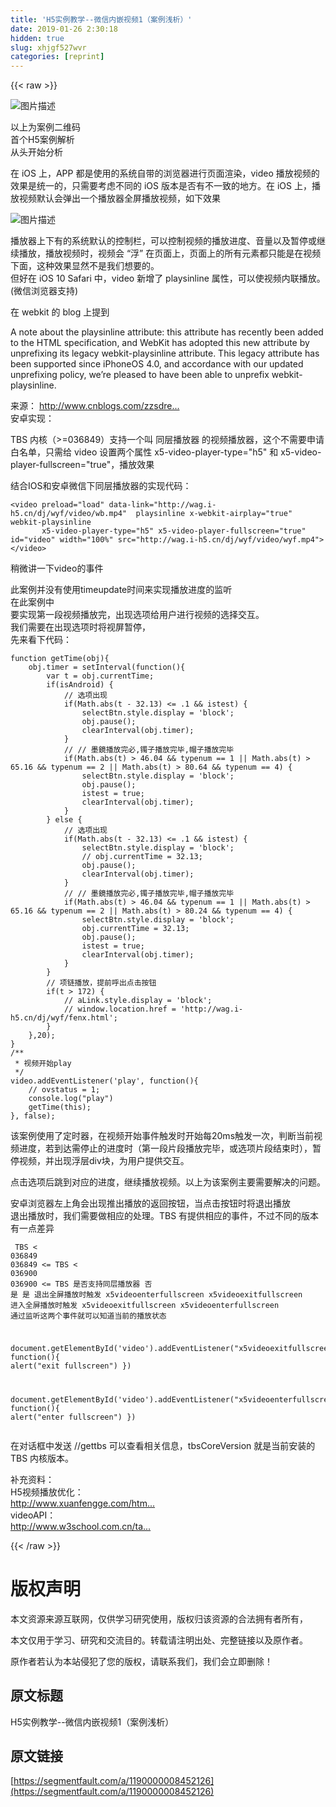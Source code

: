 ```yaml
---
title: 'H5实例教学--微信内嵌视频1（案例浅析）' 
date: 2019-01-26 2:30:18
hidden: true
slug: xhjgf527wvr
categories: [reprint]
---
```


{{< raw >}}

                    
<p><span class="img-wrap"><img data-src="/img/bVJCVu?w=133&amp;h=136" src="https://static.alili.tech/img/bVJCVu?w=133&amp;h=136" alt="图片描述" title="图片描述" style="cursor: pointer; display: inline;"></span></p>
<p>以上为案例二维码<br> 首个H5案例解析<br> 从头开始分析</p>
<p>在 iOS 上，APP 都是使用的系统自带的浏览器进行页面渲染，video 播放视频的效果是统一的，只需要考虑不同的 iOS 版本是否有不一致的地方。在 iOS 上，播放视频默认会弹出一个播放器全屏播放视频，如下效果</p>
<p><span class="img-wrap"><img data-src="/img/bVJCVX?w=750&amp;h=1334" src="https://static.alili.tech/img/bVJCVX?w=750&amp;h=1334" alt="图片描述" title="图片描述" style="cursor: pointer; display: inline;"></span></p>
<p>播放器上下有的系统默认的控制栏，可以控制视频的播放进度、音量以及暂停或继续播放，播放视频时，视频会 “浮” 在页面上，页面上的所有元素都只能是在视频下面，这种效果显然不是我们想要的。<br>但好在 iOS 10 Safari 中，video 新增了 playsinline 属性，可以使视频内联播放。(微信浏览器支持)</p>
<p>在 webkit 的 blog 上提到</p>
<p>A note about the playsinline attribute: this attribute has recently been added to the HTML specification, and WebKit has adopted this new attribute by unprefixing its legacy webkit-playsinline attribute. This legacy attribute has been supported since iPhoneOS 4.0, and accordance with our updated unprefixing policy, we’re pleased to have been able to unprefix webkit-playsinline.</p>
<p>来源： <a href="http://www.cnblogs.com/zzsdream/p/6372528.html" rel="nofollow noreferrer" target="_blank">http://www.cnblogs.com/zzsdre...</a><br>安卓实现： </p>
<p>TBS 内核（&gt;=036849）支持一个叫 同层播放器 的视频播放器，这个不需要申请白名单，只需给 video 设置两个属性 x5-video-player-type="h5" 和 x5-video-player-fullscreen="true"，播放效果</p>
<p>结合IOS和安卓微信下同层播放器的实现代码：</p>
<div class="widget-codetool" style="display:none;">
      <div class="widget-codetool--inner">
      <span class="selectCode code-tool" data-toggle="tooltip" data-placement="top" title="" data-original-title="全选"></span>
      <span type="button" class="copyCode code-tool" data-toggle="tooltip" data-placement="top" data-clipboard-text="<video preload=&quot;load&quot; data-link=&quot;http://wag.i-h5.cn/dj/wyf/video/wb.mp4&quot;  playsinline x-webkit-airplay=&quot;true&quot; webkit-playsinline
       x5-video-player-type=&quot;h5&quot; x5-video-player-fullscreen=&quot;true&quot; id=&quot;video&quot; width=&quot;100%&quot; src=&quot;http://wag.i-h5.cn/dj/wyf/video/wyf.mp4&quot;></video>
" title="" data-original-title="复制"></span>
      <span type="button" class="saveToNote code-tool" data-toggle="tooltip" data-placement="top" title="" data-original-title="放进笔记"></span>
      </div>
      </div><pre class="hljs llvm"><code>&lt;video preload=<span class="hljs-string">"load"</span> data-link=<span class="hljs-string">"http://wag.i-h5.cn/dj/wyf/video/wb.mp4"</span>  playsinline <span class="hljs-keyword">x</span>-webkit-airplay=<span class="hljs-string">"true"</span> webkit-playsinline
       <span class="hljs-keyword">x</span><span class="hljs-number">5</span>-video-player-<span class="hljs-keyword">type</span>=<span class="hljs-string">"h5"</span> <span class="hljs-keyword">x</span><span class="hljs-number">5</span>-video-player-fullscreen=<span class="hljs-string">"true"</span> id=<span class="hljs-string">"video"</span> width=<span class="hljs-string">"100%"</span> src=<span class="hljs-string">"http://wag.i-h5.cn/dj/wyf/video/wyf.mp4"</span>&gt;&lt;/video&gt;
</code></pre>
<p>稍微讲一下video的事件</p>
<p>此案例并没有使用timeupdate时间来实现播放进度的监听<br>在此案例中<br>要实现第一段视频播放完，出现选项给用户进行视频的选择交互。<br>我们需要在出现选项时将视屏暂停，<br>先来看下代码：</p>
<div class="widget-codetool" style="display:none;">
      <div class="widget-codetool--inner">
      <span class="selectCode code-tool" data-toggle="tooltip" data-placement="top" title="" data-original-title="全选"></span>
      <span type="button" class="copyCode code-tool" data-toggle="tooltip" data-placement="top" data-clipboard-text="function getTime(obj){
    obj.timer = setInterval(function(){
        var t = obj.currentTime;
        if(isAndroid) {
            // 选项出现
            if(Math.abs(t - 32.13) <= .1 &amp;&amp; istest) {
                selectBtn.style.display = 'block';
                obj.pause();
                clearInterval(obj.timer);
            }
            // // 墨鏡播放完必,镯子播放完毕,帽子播放完毕
            if(Math.abs(t) > 46.04 &amp;&amp; typenum == 1 || Math.abs(t) > 65.16 &amp;&amp; typenum == 2 || Math.abs(t) > 80.64 &amp;&amp; typenum == 4) {
                selectBtn.style.display = 'block';
                obj.pause();
                istest = true;
                clearInterval(obj.timer);
            }
        } else {
            // 选项出现
            if(Math.abs(t - 32.13) <= .1 &amp;&amp; istest) {
                selectBtn.style.display = 'block';
                // obj.currentTime = 32.13;
                obj.pause();
                clearInterval(obj.timer);
            }
            // // 墨鏡播放完必,镯子播放完毕,帽子播放完毕
            if(Math.abs(t) > 46.04 &amp;&amp; typenum == 1 || Math.abs(t) > 65.16 &amp;&amp; typenum == 2 || Math.abs(t) > 80.24 &amp;&amp; typenum == 4) {
                selectBtn.style.display = 'block';
                obj.currentTime = 32.13;
                obj.pause();
                istest = true;
                clearInterval(obj.timer);
            }
        }
        // 项链播放，提前呼出点击按钮
        if(t > 172) {
            // aLink.style.display = 'block';
            // window.location.href = 'http://wag.i-h5.cn/dj/wyf/fenx.html';
        }
    },20);
}
/**
 * 视频开始play
 */
video.addEventListener('play', function(){
    // ovstatus = 1;
    console.log(&quot;play&quot;)
    getTime(this);
}, false);
" title="" data-original-title="复制"></span>
      <span type="button" class="saveToNote code-tool" data-toggle="tooltip" data-placement="top" title="" data-original-title="放进笔记"></span>
      </div>
      </div><pre class="hljs javascript"><code><span class="hljs-function"><span class="hljs-keyword">function</span> <span class="hljs-title">getTime</span>(<span class="hljs-params">obj</span>)</span>{
    obj.timer = setInterval(<span class="hljs-function"><span class="hljs-keyword">function</span>(<span class="hljs-params"></span>)</span>{
        <span class="hljs-keyword">var</span> t = obj.currentTime;
        <span class="hljs-keyword">if</span>(isAndroid) {
            <span class="hljs-comment">// 选项出现</span>
            <span class="hljs-keyword">if</span>(<span class="hljs-built_in">Math</span>.abs(t - <span class="hljs-number">32.13</span>) &lt;= <span class="hljs-number">.1</span> &amp;&amp; istest) {
                selectBtn.style.display = <span class="hljs-string">'block'</span>;
                obj.pause();
                clearInterval(obj.timer);
            }
            <span class="hljs-comment">// // 墨鏡播放完必,镯子播放完毕,帽子播放完毕</span>
            <span class="hljs-keyword">if</span>(<span class="hljs-built_in">Math</span>.abs(t) &gt; <span class="hljs-number">46.04</span> &amp;&amp; typenum == <span class="hljs-number">1</span> || <span class="hljs-built_in">Math</span>.abs(t) &gt; <span class="hljs-number">65.16</span> &amp;&amp; typenum == <span class="hljs-number">2</span> || <span class="hljs-built_in">Math</span>.abs(t) &gt; <span class="hljs-number">80.64</span> &amp;&amp; typenum == <span class="hljs-number">4</span>) {
                selectBtn.style.display = <span class="hljs-string">'block'</span>;
                obj.pause();
                istest = <span class="hljs-literal">true</span>;
                clearInterval(obj.timer);
            }
        } <span class="hljs-keyword">else</span> {
            <span class="hljs-comment">// 选项出现</span>
            <span class="hljs-keyword">if</span>(<span class="hljs-built_in">Math</span>.abs(t - <span class="hljs-number">32.13</span>) &lt;= <span class="hljs-number">.1</span> &amp;&amp; istest) {
                selectBtn.style.display = <span class="hljs-string">'block'</span>;
                <span class="hljs-comment">// obj.currentTime = 32.13;</span>
                obj.pause();
                clearInterval(obj.timer);
            }
            <span class="hljs-comment">// // 墨鏡播放完必,镯子播放完毕,帽子播放完毕</span>
            <span class="hljs-keyword">if</span>(<span class="hljs-built_in">Math</span>.abs(t) &gt; <span class="hljs-number">46.04</span> &amp;&amp; typenum == <span class="hljs-number">1</span> || <span class="hljs-built_in">Math</span>.abs(t) &gt; <span class="hljs-number">65.16</span> &amp;&amp; typenum == <span class="hljs-number">2</span> || <span class="hljs-built_in">Math</span>.abs(t) &gt; <span class="hljs-number">80.24</span> &amp;&amp; typenum == <span class="hljs-number">4</span>) {
                selectBtn.style.display = <span class="hljs-string">'block'</span>;
                obj.currentTime = <span class="hljs-number">32.13</span>;
                obj.pause();
                istest = <span class="hljs-literal">true</span>;
                clearInterval(obj.timer);
            }
        }
        <span class="hljs-comment">// 项链播放，提前呼出点击按钮</span>
        <span class="hljs-keyword">if</span>(t &gt; <span class="hljs-number">172</span>) {
            <span class="hljs-comment">// aLink.style.display = 'block';</span>
            <span class="hljs-comment">// window.location.href = 'http://wag.i-h5.cn/dj/wyf/fenx.html';</span>
        }
    },<span class="hljs-number">20</span>);
}
<span class="hljs-comment">/**
 * 视频开始play
 */</span>
video.addEventListener(<span class="hljs-string">'play'</span>, <span class="hljs-function"><span class="hljs-keyword">function</span>(<span class="hljs-params"></span>)</span>{
    <span class="hljs-comment">// ovstatus = 1;</span>
    <span class="hljs-built_in">console</span>.log(<span class="hljs-string">"play"</span>)
    getTime(<span class="hljs-keyword">this</span>);
}, <span class="hljs-literal">false</span>);
</code></pre>
<p>该案例使用了定时器，在视频开始事件触发时开始每20ms触发一次，判断当前视频进度，若到达需停止的进度时（第一段片段播放完毕，或选项片段结束时），暂停视频，并出现浮层div块，为用户提供交互。</p>
<p>点击选项后跳到对应的进度，继续播放视频。以上为该案例主要需要解决的问题。</p>
<p>安卓浏览器左上角会出现推出播放的返回按钮，当点击按钮时将退出播放<br>退出播放时，我们需要做相应的处理。TBS 有提供相应的事件，不过不同的版本有一点差异</p>
<div class="widget-codetool" style="display:none;">
      <div class="widget-codetool--inner">
      <span class="selectCode code-tool" data-toggle="tooltip" data-placement="top" title="" data-original-title="全选"></span>
      <span type="button" class="copyCode code-tool" data-toggle="tooltip" data-placement="top" data-clipboard-text="                   TBS < 036849    036849 <= TBS < 036900      036900 <= TBS
是否支持同层播放器        否                  是                     是
退出全屏播放时触发                  x5videoenterfullscreen    x5videoexitfullscreen
进入全屏播放时触发                  x5videoexitfullscreen     x5videoenterfullscreen
通过监听这两个事件就可以知道当前的播放状态

document.getElementById('video').addEventListener(&quot;x5videoexitfullscreen&quot;, function(){
    alert(&quot;exit fullscreen&quot;)
})

document.getElementById('video').addEventListener(&quot;x5videoenterfullscreen&quot;, function(){
    alert(&quot;enter fullscreen&quot;)
})
" title="" data-original-title="复制"></span>
      <span type="button" class="saveToNote code-tool" data-toggle="tooltip" data-placement="top" title="" data-original-title="放进笔记"></span>
      </div>
      </div><pre class="hljs javascript"><code>                   TBS &lt; <span class="hljs-number">036849</span>    <span class="hljs-number">036849</span> &lt;= TBS &lt; <span class="hljs-number">036900</span>      <span class="hljs-number">036900</span> &lt;= TBS
是否支持同层播放器        否                  是                     是
退出全屏播放时触发                  x5videoenterfullscreen    x5videoexitfullscreen
进入全屏播放时触发                  x5videoexitfullscreen     x5videoenterfullscreen
通过监听这两个事件就可以知道当前的播放状态

<span class="hljs-built_in">document</span>.getElementById(<span class="hljs-string">'video'</span>).addEventListener(<span class="hljs-string">"x5videoexitfullscreen"</span>, <span class="hljs-function"><span class="hljs-keyword">function</span>(<span class="hljs-params"></span>)</span>{
    alert(<span class="hljs-string">"exit fullscreen"</span>)
})

<span class="hljs-built_in">document</span>.getElementById(<span class="hljs-string">'video'</span>).addEventListener(<span class="hljs-string">"x5videoenterfullscreen"</span>, <span class="hljs-function"><span class="hljs-keyword">function</span>(<span class="hljs-params"></span>)</span>{
    alert(<span class="hljs-string">"enter fullscreen"</span>)
})
</code></pre>
<p>在对话框中发送 //gettbs 可以查看相关信息，tbsCoreVersion 就是当前安装的 TBS 内核版本。</p>
<p>补充资料：<br>H5视频播放优化：<br><a href="http://www.xuanfengge.com/html5-video-play.html" rel="nofollow noreferrer" target="_blank">http://www.xuanfengge.com/htm...</a><br>videoAPI：<br><a href="http://www.w3school.com.cn/tags/av_prop_playbackrate.asp" rel="nofollow noreferrer" target="_blank">http://www.w3school.com.cn/ta...</a></p>

                
{{< /raw >}}

# 版权声明
本文资源来源互联网，仅供学习研究使用，版权归该资源的合法拥有者所有，

本文仅用于学习、研究和交流目的。转载请注明出处、完整链接以及原作者。

原作者若认为本站侵犯了您的版权，请联系我们，我们会立即删除！

## 原文标题
H5实例教学--微信内嵌视频1（案例浅析）

## 原文链接
[https://segmentfault.com/a/1190000008452126](https://segmentfault.com/a/1190000008452126)

